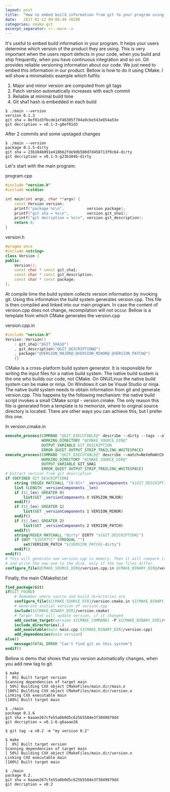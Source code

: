 ```yaml
---
layout: post
title:  "How to embed build information from git to your program using CMake"
date:   2017-02-12 09:06:48 +0200
categories: cmake git
excerpt_separator: <!--more-->
---
```

It's useful to embed build information in your program. It helps your users
determine which version of the product they are using.  This is very important
when the users report defects in your code, when you build and ship frequently,
when you have continuous integration and so on.  Git provides reliable
versioning information about our code. We just need to embed this information
in our product. Bellow is how to do it using CMake. I will show a minimalistic
example which fulfils:

1. Major and minor version are computed from git tags 
2. Patch version automatically increases with each commit
2. Reliable at minimal build time
4. Git sha1 hash is embedded in each build

```console
$ ./main --version
version 0.1.3
git sha = 8ef01d3fbcde1ef46305f784a9cbe543e854a53e
git decription = v0.1-3-g8ef01d3
```
After 2 commits and some upstaged changes
```console
$ ./main --version
package 0.1.5-dirty
git sha = 23b104b091e418b62fde9db580d7d458713f9c64-dirty
git decription = v0.1-5-g23b104b-dirty
```

<!--more-->

Let's start with the main program:

program.cpp
```cpp
#include "version.h"
#include <cstdio>

int main(int argc, char **argv) {
    const Version version;
    printf("package %s\n",          version.package);
    printf("git sha = %s\n",        version.git_sha1);
    printf("git decription = %s\n", version.git_description);
    return 0;
}
```


version.h
```cpp
#pragma once
#include <string>
class Version {
public:
    Version();
    const char * const git_sha1;
    const char * const git_description;
    const char * const package;
};
```
At compile time the build system collects version information by invoking git.
Using this information the build system generates version.cpp. This file is then compiled and
linked into our main program. In case the content of version.cpp does not
change, recompilation will not occur. Bellow is a template from which CMake
generates the version.cpp

version.cpp.in
```cpp
#include "version.h"
Version::Version()
    : git_sha1("@GIT_SHA1@")
    , git_description("@GIT_DESCRIPTION@") 
    , package("@VERSION_MAJOR@.@VERSION_MINOR@.@VERSION_PATCH@")
    {}
```

CMake is a cross-platform build system generator. It is responsible for writing
the input files for a native build system. The native build sustem is the one
who builds our code, not CMake. On GNU/Linux the native build system can be make
or ninja. On Windows it can be Visual Studio or ninja. The native build system
needs to obtain information from git and generate version.cpp. This happens by
the following mechanism: the native build script invokes a small CMake script - 
version.cmake. The only reason this file is generated from a template is to
memorize, where to original source directory is located. There are other ways you
can achieve this, but I prefer this one. 

In version.cmake.in
```cmake
execute_process(COMMAND "@GIT_EXECUTABLE@" describe --dirty --tags --always
                WORKING_DIRECTORY "@CMAKE_SOURCE_DIR@"
                OUTPUT_VARIABLE GIT_DESCRIPTION
                ERROR_QUIET OUTPUT_STRIP_TRAILING_WHITESPACE)
execute_process(COMMAND "@GIT_EXECUTABLE@" describe --match=NeVeRmAtCh --always --abbrev=40 --dirty
                WORKING_DIRECTORY "@CMAKE_SOURCE_DIR@"
                OUTPUT_VARIABLE GIT_SHA1
                ERROR_QUIET OUTPUT_STRIP_TRAILING_WHITESPACE)
# Extract version from git description
if (DEFINED GIT_DESCRIPTION)
    string (REGEX MATCHALL "[0-9]+" _versionComponents "${GIT_DESCRIPTION}")
    list (LENGTH _versionComponents _len)
    if (${_len} GREATER 0)
        list(GET _versionComponents 0 VERSION_MAJOR)
    endif()
    if (${_len} GREATER 1)
        list(GET _versionComponents 1 VERSION_MINOR)
    endif()
    if (${_len} GREATER 2)
        list(GET _versionComponents 2 VERSION_PATCH)
    endif()
    string(REGEX MATCHALL "dirty" DIRTY "${GIT_DESCRIPTION}")
    if (NOT "${DIRTY}" STREQUAL "")
        set(VERSION_PATCH "${VERSION_PATCH}-dirty")
    endif()
endif()
# This will generate new version.cpp in memory. Then it will compare it with the existing file
# and write the new one to the disk, only if the two files differ.
configure_file(@CMAKE_SOURCE_DIR@/version.cpp.in @CMAKE_BINARY_DIR@/version.cpp @ONLY)
```

Finally, the main CMakelist.txt
```cmake
find_package(Git)
if(GIT_FOUND)
    # Remember where source and build directories are
    configure_file(${CMAKE_SOURCE_DIR}/version.cmake.in ${CMAKE_BINARY_DIR}/version.cmake @ONLY)
    # Generate initial version of version.cpp
    include(${CMAKE_BINARY_DIR}/version.cmake)
    # Targer that will update version, if it changed
    add_custom_target(version ${CMAKE_COMMAND} -P ${CMAKE_BINARY_DIR}/version.cmake)
    include_directories(.)
    add_executable(main main.cpp ${CMAKE_BINARY_DIR}/version.cpp)
    add_dependencies(main version)
else()
    message(FATAL_ERROR "Can't find git on this system")
endif()
```

Bellow is demo that shows that you version automatically changes, when you add new tag to git.

```console
$ make
[  0%] Built target version
Scanning dependencies of target main
[ 50%] Building CXX object CMakeFiles/main.dir/main.o
[100%] Building CXX object CMakeFiles/main.dir/version.o
Linking CXX executable main
[100%] Built target main

$ ./main 
package 0.1.6
git sha = 6aaae267cfe55a0b0d5c625b5584e3f3049879dd
git decription = v0.1-6-g6aaae26

$ git tag -a v0.2 -m "my version 0.2"

$ make
[  0%] Built target version
Scanning dependencies of target main
[ 50%] Building CXX object CMakeFiles/main.dir/version.o
Linking CXX executable main
[100%] Built target main

$ ./main 
package 0.2.
git sha = 6aaae267cfe55a0b0d5c625b5584e3f3049879dd
git decription = v0.2
```
